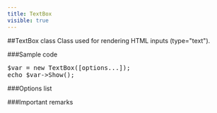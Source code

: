 ```yaml
---
title: TextBox
visible: true
---
```


##TextBox class
Class used for rendering HTML inputs (type="text").


###Sample code
<pre>
$var = new TextBox([options...]);
echo $var->Show();
</pre>


###Options list




###Important remarks


